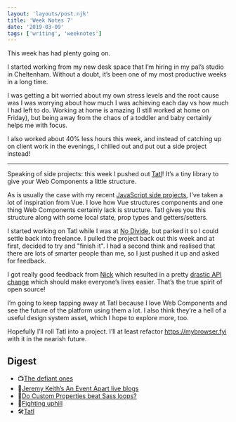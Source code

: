 ```yaml
---
layout: 'layouts/post.njk'
title: 'Week Notes 7'
date: '2019-03-09'
tags: ['writing', 'weeknotes']
---
```

This week has had plenty going on.

I started working from my new desk space that I’m hiring in my pal’s studio in Cheltenham. Without a doubt, it’s been one of my most productive weeks in a long time.

I was getting a bit worried about my own stress levels and the root cause was I was worrying about how much I was achieving each day vs how much I had left to do. Working at home is amazing (I still worked at home on Friday), but being away from the chaos of a toddler and baby certainly helps me with focus.

I also worked about 40% less hours this week, and instead of catching up on client work in the evenings, I chilled out and put out a side project instead!

***

Speaking of side projects: this week I pushed out [Tatl](https://andy-bell.design/links/132/)! It’s a tiny library to give your Web Components a little structure.

As is usually the case with my recent [JavaScript side projects](https://github.com/andybelldesign/beedle), I’ve taken a lot of inspiration from Vue. I love how Vue structures components and one thing Web Components certainly lack is structure. Tatl gives you this structure along with some local state, prop types and getters/setters.

I started working on Tatl while I was at [No Divide](https://nodividestudio.com), but parked it so I could settle back into freelance. I pulled the project back out this week and at first, decided to try and "finish it". I had a second think and realised that there are lots of smarter people than me, so I just pushed it up and asked for feedback.

I got really good feedback from [Nick](https://nickcolley.co.uk/) which resulted in a pretty [drastic API change](https://github.com/andybelldesign/tatl/releases/tag/v0.2.0) which should make everyone’s lives easier. That’s the true spirit of open source!

I’m going to keep tapping away at Tatl because I love Web Components and see the future of the platform using them a lot. I also think they’re a hell of a useful design system asset, which I hope to explore more, too. 

Hopefully I’ll roll Tatl into a project. I’ll at least refactor <https://mybrowser.fyi> with it in the nearish future.

## Digest
- 📺[The defiant ones](https://andy-bell.design/links/130/)
- 📝[Jeremy Keith’s An Event Apart live blogs](https://adactio.com/journal/tags/aeasea2019)
- 📝[Do Custom Properties beat Sass loops?](https://andy-bell.design/links/131/)
- 💯[Fighting uphill](https://ericwbailey.design/writing/2019-03-05-fighting-uphill.html)
- 🛠[Tatl](https://andy-bell.design/links/132/)